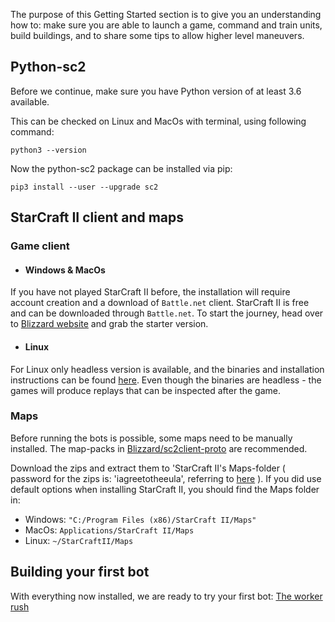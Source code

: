 The purpose of this Getting Started section is to give you an understanding how to: make sure you are able to launch a game, command and train units, build buildings, and to share some tips to allow higher level maneuvers.

## Python-sc2
Before we continue, make sure you have Python version of at least 3.6 available.

This can be checked on Linux and MacOs with terminal, using following command:
```
python3 --version
```

Now the python-sc2 package can be installed via pip:

```
pip3 install --user --upgrade sc2
```

## StarCraft II client and maps
### Game client
* #### Windows & MacOs
If you have not played StarCraft II before, the installation will require account creation and a download of ``Battle.net`` client. StarCraft II is free and can be downloaded through ``Battle.net``. To start the journey, head over to [Blizzard website](https://us.battle.net/account/sc2/starter-edition/) and grab the starter version.

* #### Linux
For Linux only headless version is available, and the binaries and installation instructions can be found [here](https://github.com/Blizzard/s2client-proto/blob/master/docs/linux.md#setup). Even though the binaries are headless - the games will produce replays that can be inspected after the game.

### Maps
Before running the bots is possible, some maps need to be manually installed. The map-packs in [Blizzard/sc2client-proto](https://github.com/Blizzard/s2client-proto#map-packs) are recommended.

Download the zips and extract them to 'StarCraft II's Maps-folder ( password for the zips is: 'iagreetotheeula', referring to [here](https://github.com/Blizzard/s2client-proto#downloads) ).
If you did use default options when installing StarCraft II, you should find the Maps folder in:
* Windows: ``"C:/Program Files (x86)/StarCraft II/Maps"``
* MacOs: ``Applications/StarCraft II/Maps``
* Linux: ``~/StarCraftII/Maps``

## Building your first bot
With everything now installed, we are ready to try your first bot: [The worker rush](./Worker-rush-bot.md)